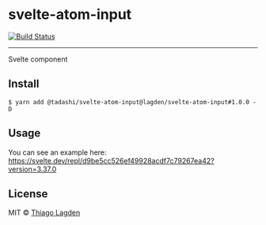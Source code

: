 # svelte-atom-input

[![Build Status][ci-img]][ci]


[ci-img]:  https://github.com/lagden/svelte-atom-input/workflows/Node.js%20CI/badge.svg
[ci]:      https://github.com/lagden/svelte-atom-input/actions?query=workflow%3A%22Node.js+CI%22

---

Svelte component

## Install

```
$ yarn add @tadashi/svelte-atom-input@lagden/svelte-atom-input#1.0.0 -D
```

## Usage

You can see an example here: https://svelte.dev/repl/d9be5cc526ef49928acdf7c79267ea42?version=3.37.0


## License

MIT © [Thiago Lagden](https://github.com/lagden)
